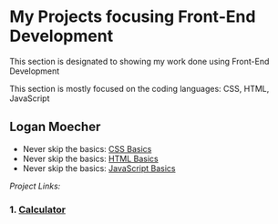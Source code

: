 # My Projects focusing Front-End Development

This section is designated to showing my work done using Front-End Development

This section is mostly focused on the coding languages: CSS, HTML, JavaScript

## Logan Moecher

* Never skip the basics: [CSS Basics](css_basics/README.md "css_basics README.md file")
* Never skip the basics: [HTML Basics](html_basics/README.md "html_basics README.md file")
* Never skip the basics: [JavaScript Basics](js_basics/README.md "js_basics README.md file")

*Project Links:*

### 1. [Calculator](p1_calculator/README.md "Calculator README.md file")

